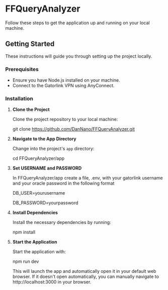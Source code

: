 # FFQueryAnalyzer

Follow these steps to get the application up and running on your local machine.

## Getting Started

These instructions will guide you through setting up the project locally.

### Prerequisites

- Ensure you have Node.js installed on your machine.
- Connect to the Gatorlink VPN using AnyConnect.

### Installation

1. **Clone the Project**

   Clone the project repository to your local machine:

   git clone https://github.com/DanNano/FFQueryAnalyzer.git

2. **Navigate to the App Directory**

   Change into the project's `app` directory:

   cd FFQueryAnalyzer/app
   
4. **Set USERNAME and PASSWORD**

   In FFQueryAnalyzer/app create a file, .env, with your gatorlink username and your oracle password in the following format
   
   DB_USER=yourusername

   DB_PASSWORD=yourpassword
   
6. **Install Dependencies**

   Install the necessary dependencies by running:

   npm install

7. **Start the Application**

   Start the application with:

   npm run dev

   This will launch the app and automatically open it in your default web browser. If it doesn't open automatically, you can manually navigate to http://localhost:3000 in your browser.

